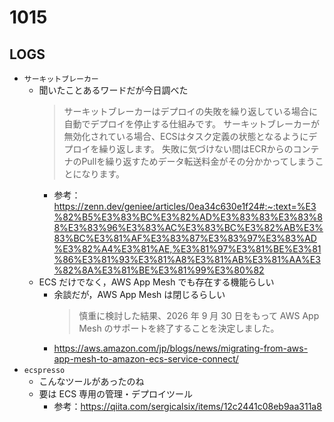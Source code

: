 # 1015

## LOGS

* `サーキットブレーカー`
  * 聞いたことあるワードだが今日調べた
    > サーキットブレーカーはデプロイの失敗を繰り返している場合に自動でデプロイを停止する仕組みです。 サーキットブレーカーが無効化されている場合、ECSはタスク定義の状態となるようにデプロイを繰り返します。 失敗に気づけない間はECRからのコンテナのPullを繰り返すためデータ転送料金がその分かかってしまうことになります。
    * 参考：https://zenn.dev/geniee/articles/0ea34c630e1f24#:~:text=%E3%82%B5%E3%83%BC%E3%82%AD%E3%83%83%E3%83%88%E3%83%96%E3%83%AC%E3%83%BC%E3%82%AB%E3%83%BC%E3%81%AF%E3%83%87%E3%83%97%E3%83%AD%E3%82%A4%E3%81%AE,%E3%81%97%E3%81%BE%E3%81%86%E3%81%93%E3%81%A8%E3%81%AB%E3%81%AA%E3%82%8A%E3%81%BE%E3%81%99%E3%80%82
  * ECS だけでなく，AWS App Mesh でも存在する機能らしい
    * 余談だが，AWS App Mesh は閉じるらしい
      > 慎重に検討した結果、2026 年 9 月 30 日をもって AWS App Mesh のサポートを終了することを決定しました。
    * https://aws.amazon.com/jp/blogs/news/migrating-from-aws-app-mesh-to-amazon-ecs-service-connect/
* `ecspresso`
  * こんなツールがあったのね
  * 要は ECS 専用の管理・デプロイツール
    * 参考：https://qiita.com/sergicalsix/items/12c2441c08eb9aa311a8